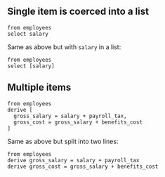 ## Single item is coerced into a list

```prql
from employees
select salary
```

Same as above but with `salary` in a list:
```prql
from employees
select [salary]
```
## Multiple items

```prql
from employees
derive [
  gross_salary = salary + payroll_tax,
  gross_cost = gross_salary + benefits_cost
]
```

Same as above but split into two lines:
```prql
from employees
derive gross_salary = salary + payroll_tax
derive gross_cost = gross_salary + benefits_cost
```
